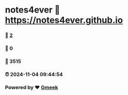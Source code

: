 # notes4ever :link: https://notes4ever.github.io 
### :page_facing_up: [2](https://notes4ever.github.io/tag.html) 
### :speech_balloon: 0 
### :hibiscus: 3515 
### :alarm_clock: 2024-11-04 09:44:54 
### Powered by :heart: [Gmeek](https://github.com/Meekdai/Gmeek)
